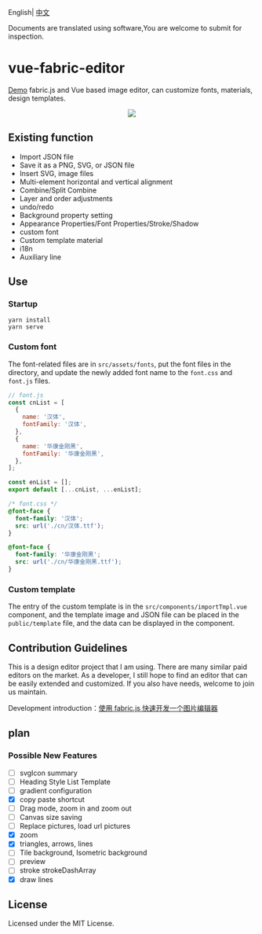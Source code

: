 English| [中文](https://github.com/nihaojob/vue-fabric-editor/blob/main/README.md)

Documents are translated using software,You are welcome to submit for inspection.

# vue-fabric-editor

[Demo](https://nihaojob.github.io/vue-fabric-editor/) fabric.js and Vue based image editor, can customize fonts, materials, design templates.

<p align="center"><img src="./src/assets/demo.png" /></p>

## Existing function

- Import JSON file
- Save it as a PNG, SVG, or JSON file
- Insert SVG, image files
- Multi-element horizontal and vertical alignment
- Combine/Split Combine
- Layer and order adjustments
- undo/redo
- Background property setting
- Appearance Properties/Font Properties/Stroke/Shadow
- custom font
- Custom template material
- i18n
- Auxiliary line

## Use

### Startup

```
yarn install
yarn serve
```

### Custom font

The font-related files are in `src/assets/fonts`, put the font files in the directory, and update the newly added font name to the `font.css` and `font.js` files.

```js
// font.js
const cnList = [
  {
    name: '汉体',
    fontFamily: '汉体',
  },
  {
    name: '华康金刚黑',
    fontFamily: '华康金刚黑',
  },
];

const enList = [];
export default [...cnList, ...enList];
```

```css
/* font.css */
@font-face {
  font-family: '汉体';
  src: url('./cn/汉体.ttf');
}

@font-face {
  font-family: '华康金刚黑';
  src: url('./cn/华康金刚黑.ttf');
}
```

### Custom template

The entry of the custom template is in the `src/components/importTmpl.vue` component, and the template image and JSON file can be placed in the `public/template` file, and the data can be displayed in the component.

## Contribution Guidelines

This is a design editor project that I am using. There are many similar paid editors on the market. As a developer, I still hope to find an editor that can be easily extended and customized. If you also have needs, welcome to join us maintain.

Development introduction：[使用 fabric.js 快速开发一个图片编辑器](https://juejin.cn/post/7155040639497797645)

## plan

### Possible New Features

- [ ] svgIcon summary
- [ ] Heading Style List Template
- [ ] gradient configuration
- [x] copy paste shortcut
- [ ] Drag mode, zoom in and zoom out
- [ ] Canvas size saving
- [ ] Replace pictures, load url pictures
- [x] zoom
- [x] triangles, arrows, lines
- [ ] Tile background, Isometric background
- [ ] preview
- [ ] stroke strokeDashArray
- [x] draw lines

## License

Licensed under the MIT License.
